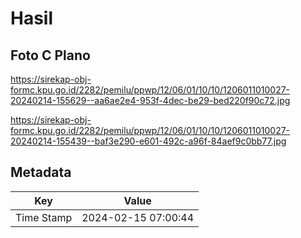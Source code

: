 # Hasil

## Foto C Plano

https://sirekap-obj-formc.kpu.go.id/2282/pemilu/ppwp/12/06/01/10/10/1206011010027-20240214-155629--aa6ae2e4-953f-4dec-be29-bed220f90c72.jpg

https://sirekap-obj-formc.kpu.go.id/2282/pemilu/ppwp/12/06/01/10/10/1206011010027-20240214-155439--baf3e290-e601-492c-a96f-84aef9c0bb77.jpg


## Metadata

| Key        | Value               |
| ---------- | ------------------- |
| Time Stamp | 2024-02-15 07:00:44 |



